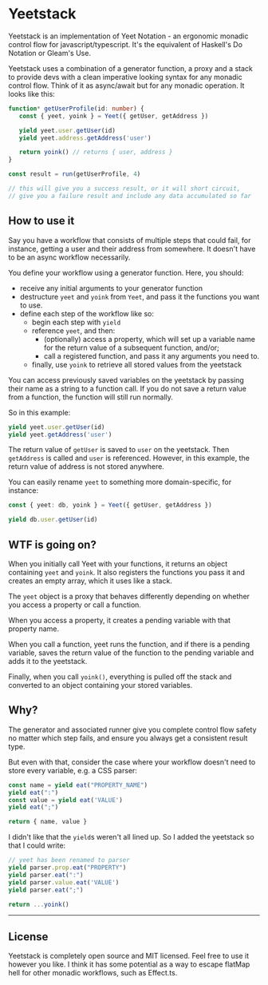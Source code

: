 # Yeetstack

Yeetstack is an implementation of Yeet Notation - an ergonomic monadic control flow for javascript/typescript. It's the equivalent of Haskell's Do Notation or Gleam's Use.

Yeetstack uses a combination of a generator function, a proxy and a stack to provide devs with a clean imperative looking syntax for any monadic control flow. Think of it as async/await but for any monadic operation. It looks like this:

```ts
function* getUserProfile(id: number) {
   const { yeet, yoink } = Yeet({ getUser, getAddress })

   yield yeet.user.getUser(id)
   yield yeet.address.getAddress('user')

   return yoink() // returns { user, address }
}

const result = run(getUserProfile, 4)

// this will give you a success result, or it will short circuit,
// give you a failure result and include any data accumulated so far
```

## How to use it

Say you have a workflow that consists of multiple steps that could fail, for instance, getting a user and their address from somewhere. It doesn't have to be an async workflow necessarily.

You define your workflow using a generator function. Here, you should:

- receive any initial arguments to your generator function
- destructure `yeet` and `yoink` from `Yeet`, and pass it the functions you want to use.
- define each step of the workflow like so:
   - begin each step with `yield`
   - reference `yeet`, and then:
      - (optionally) access a property, which will set up a variable name for the return value of a subsequent function, and/or;
      - call a registered function, and pass it any arguments you need to.
   - finally, use `yoink` to retrieve all stored values from the yeetstack

You can access previously saved variables on the yeetstack by passing their name as a string to a function call.
If you do not save a return value from a function, the function will still run normally.

So in this example:

```ts
yield yeet.user.getUser(id)
yield yeet.getAddress('user')
````

The return value of `getUser` is saved to `user` on the yeetstack. Then `getAddress` is called and `user` is referenced. However, in this example, the return value of address is not stored anywhere.

You can easily rename `yeet` to something more domain-specific, for instance:

```ts
const { yeet: db, yoink } = Yeet({ getUser, getAddress })

yield db.user.getUser(id)
```

## WTF is going on?

When you initially call Yeet with your functions, it returns an object containing `yeet` and `yoink`. It also registers the functions you pass it and creates an empty array, which it uses like a stack.

The `yeet` object is a proxy that behaves differently depending on whether you access a property or call a function.

When you access a property, it creates a pending variable with that property name.

When you call a function, yeet runs the function, and if there is a pending variable, saves the return value of the function to the pending variable and adds it to the yeetstack.

Finally, when you call `yoink()`, everything is pulled off the stack and converted to an object containing your stored variables.

## Why?

The generator and associated runner give you complete control flow safety no matter which step fails, and ensure you always get a consistent result type.

But even with that, consider the case where your workflow doesn't need to store every variable, e.g. a CSS parser:

```ts
const name = yield eat("PROPERTY_NAME")
yield eat(":")
const value = yield eat('VALUE')
yield eat(";")

return { name, value }
```

I didn't like that the `yield`s weren't all lined up. So I added the yeetstack so that I could write:

```ts
// yeet has been renamed to parser
yield parser.prop.eat("PROPERTY")
yield parser.eat(":")
yield parser.value.eat('VALUE')
yield parser.eat(";")

return ...yoink()
```

---

## License

Yeetstack is completely open source and MIT licensed. Feel free to use it however you like. I think it has some potential as a way to escape flatMap hell for other monadic workflows, such as Effect.ts.
